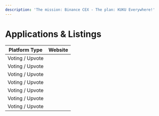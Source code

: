 ```yaml
---
description: 'The mission: Binance CEX - The plan: KUKU Everywhere!'
---
```


# Applications & Listings

| Platform Type   | Website |
| --------------- | ------- |
| Voting / Upvote |         |
| Voting / Upvote |         |
| Voting / Upvote |         |
| Voting / Upvote |         |
| Voting / Upvote |         |
| Voting / Upvote |         |
| Voting / Upvote |         |
